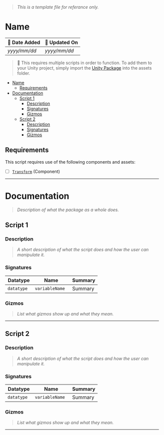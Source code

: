 > *This is a template file for referance only.*
# Name

| 📆 Date Added | 📆 Updated On |
|-|-|
|*yyyy/mm/dd*|*yyyy/mm/dd*|

> :paperclip: This requires multiple scripts in order to function. To add them to your Unity project, simply import the [Unity Package](./) into the assets folder.

- [Name](#name)
  - [Requirements](#requirements)
- [Documentation](#documentation)
  - [Script 1](#script-1)
    - [Description](#description)
    - [Signatures](#signatures)
    - [Gizmos](#gizmos)
  - [Script 2](#script-2)
    - [Description](#description-1)
    - [Signatures](#signatures-1)
    - [Gizmos](#gizmos-1)

## Requirements

This script requires use of the following components and assets:
- [ ] [`Transform`](https://docs.unity3d.com/ScriptReference/Transform.html) (Component)

---
# Documentation

> *Description of what the package as a whole does.*

## Script 1

### Description
> *A short description of what the script does and how the user can manipulate it.*

### Signatures
| Datatype | Name | Summary |
|-|-|-|
| `datatype ` | `variableName ` | Summary |

### Gizmos

> *List what gizmos show up and what they mean.*

---
## Script 2

### Description
> *A short description of what the script does and how the user can manipulate it.*

### Signatures
| Datatype | Name | Summary |
|-|-|-|
| `datatype ` | `variableName ` | Summary |

### Gizmos

> *List what gizmos show up and what they mean.*

---
